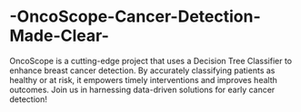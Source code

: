 # -OncoScope-Cancer-Detection-Made-Clear-
OncoScope is a cutting-edge project that uses a Decision Tree Classifier to enhance breast cancer detection. By accurately classifying patients as healthy or at risk, it empowers timely interventions and improves health outcomes. Join us in harnessing data-driven solutions for early cancer detection!
